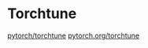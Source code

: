 # Torchtune

[pytorch/torchtune](https://github.com/pytorch/torchtune)
[pytorch.org/torchtune](https://pytorch.org/torchtune/main/)